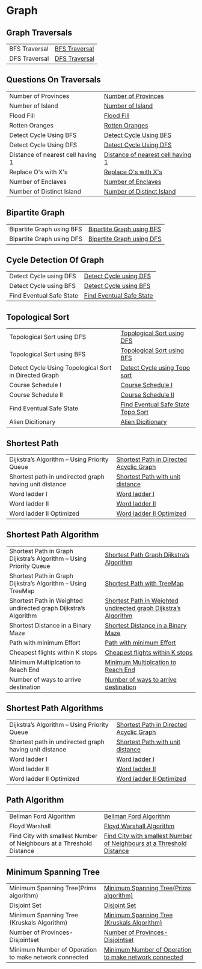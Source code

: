 # Graph


<h2>Graph Traversals</h2>


<table>
  <tr>
    <td > BFS Traversal</td>
    <td> <a href="https://github.com/reeteshkesarwani/Graph/blob/main/BFS%20traversal.java"> BFS Traversal</a></td>
  </tr>
    <tr>
    <td > DFS Traversal</td>
    <td> <a href="https://github.com/reeteshkesarwani/Graph/blob/main/DFS%20traversal.java"> DFS Traversal</a></td>
  </tr>
</table>

<h2>Questions On Traversals</h2>
<table>
  <tr>
    <td > Number of Provinces</td>
    <td> <a href="https://github.com/reeteshkesarwani/Graph/blob/main/Number%20of%20Provinces.java"> Number of Provinces</a></td>
  </tr>
    <tr>
    <td > Number of Island</td>
    <td> <a href="https://github.com/reeteshkesarwani/Graph/blob/main/Number%20of%20Island.java"> Number of Island</a></td>
  </tr>
      <tr>
    <td > Flood Fill</td>
    <td> <a href="https://github.com/reeteshkesarwani/Graph/blob/main/FloodFill.java"> Flood Fill</a></td>
  </tr>
  <tr>
    <td > Rotten Oranges</td>
    <td> <a href="https://github.com/reeteshkesarwani/Graph/blob/main/RottenTomatoes.java"> Rotten Oranges</a></td>
  </tr>
    <tr>
    <td > Detect Cycle Using BFS</td>
    <td> <a href="https://github.com/reeteshkesarwani/Graph/blob/main/Detect%20Directed%20Graph%20using%20BFS.java"> Detect Cycle Using BFS</a></td>
  </tr>
     <tr>
    <td > Detect Cycle Using DFS</td>
    <td> <a href="https://github.com/reeteshkesarwani/Graph/blob/main/Detect%20Direction%20Graph%20using%20DFS.java"> Detect Cycle Using DFS</a></td>
  </tr>

   <tr>
    <td > Distance of nearest cell having 1</td>
    <td> <a href="https://github.com/reeteshkesarwani/Graph/blob/main/Distance%20of%20nearest%20cell%20is%201.java"> Distance of nearest cell having 1</a></td>
  </tr>

  <tr>
    <td > Replace O's with X's</td>
    <td> <a href="https://github.com/reeteshkesarwani/Graph/blob/main/Replace%20O's%20with%20X's.java"> Replace O's with X's</a></td>
  </tr>

  <tr>
    <td > Number of Enclaves</td>
    <td> <a href="https://github.com/reeteshkesarwani/Graph/blob/main/Number%20of%20Enclaves.java">Number of Enclaves</a></td>
  </tr>

  <tr>
    <td > Number of Distinct Island</td>
    <td> <a href="https://github.com/reeteshkesarwani/Graph/blob/main/Number%20of%20Distinct%20Islands.java"> Number of Distinct Island</a></td>
  </tr>


</table>

<h2>Bipartite Graph</h2>

<table>
  <tr>
    <td > Bipartite Graph using BFS</td>
    <td> <a href="https://github.com/reeteshkesarwani/Graph/blob/main/Bipartite%20Graph.java"> Bipartite Graph using BFS</a></td>
  </tr>
    <tr>
    <td > Bipartite Graph using DFS</td>
    <td> <a href="https://github.com/reeteshkesarwani/Graph/blob/main/Bipartite%20Graph.java"> Bipartite Graph using DFS</a></td>
  </tr>
</table>


<h2>Cycle Detection Of Graph</h2>

<table>
  <tr>
    <td > Detect Cycle using DFS</td>
    <td> <a href="https://github.com/reeteshkesarwani/Graph/blob/main/Detect%20Direction%20Graph%20using%20DFS.java"> Detect Cycle using DFS</a></td>
  </tr>
    <tr>
    <td > Detect Cycle using BFS</td>
    <td> <a href="https://github.com/reeteshkesarwani/Graph/blob/main/Detect%20Directed%20Graph%20using%20BFS.java"> Detect Cycle using BFS</a></td>
  </tr>
  <tr>
    <td >Find Eventual Safe State</td>
    <td> <a href="https://github.com/reeteshkesarwani/Graph/blob/main/Find%20Eventual%20safe%20State.java"> Find Eventual Safe State </a></td>
  </tr>
</table>

<h2>Topological Sort</h2>

<table>
  <tr>
    <td > Topological Sort using DFS</td>
    <td> <a href="https://github.com/reeteshkesarwani/Graph/blob/main/topological%20sort.java"> Topological Sort using DFS</a></td>
  </tr>
    <tr>
    <td > Topological Sort using BFS</td>
    <td> <a href="https://github.com/reeteshkesarwani/Graph/blob/main/Topoloical%20sort%20BFS.java"> Topological Sort using BFS</a></td>
  </tr>

   <tr>
    <td > Detect Cycle Using Topological Sort in Directed Graph</td>
    <td> <a href="https://github.com/reeteshkesarwani/Graph/blob/main/Detect%20Cycle%20in%20Directed%20graph.java"> Detect Cycle using Topo sort</a></td>
  </tr>

   <tr>
    <td >Course Schedule I</td>
    <td> <a href="https://github.com/reeteshkesarwani/Graph/blob/main/Course%20Schedule.java"> Course Schedule I</a></td>
  </tr>
   <tr>
    <td >Course Schedule II</td>
    <td> <a href="https://github.com/reeteshkesarwani/Graph/blob/main/Couse%20schedule%20II.java"> Course Schedule II</a></td>
  </tr>
     <tr>
    <td >Find Eventual Safe State</td>
    <td> <a href="https://github.com/reeteshkesarwani/Graph/blob/main/Find%20Eventual%20safe%20state%20Using%20topological%20sort.java"> Find Eventual Safe State Topo Sort</a></td>
  </tr>

  <tr>
    <td >Alien Dicitionary</td>
    <td> <a href="https://github.com/reeteshkesarwani/Graph/blob/main/Alien%20Dicitionary.java"> Alien Dicitionary</a></td>
  </tr>
</table>

<h2>Shortest Path</h2>
<table>
  <tr>
    <td > Dijkstra’s Algorithm – Using Priority Queue</td>
    <td> <a href="https://github.com/reeteshkesarwani/Graph/blob/main/Shortest%20Path%20in%20Directed%20Acyclic%20Graph.java"> Shortest Path in Directed Acyclic Graph</a></td>
  </tr>
    <tr>
    <td > Shortest path in undirected graph having unit distance</td>
    <td> <a href="https://github.com/reeteshkesarwani/Graph/blob/main/Shortest%20path%20in%20undirected%20graph%20having%20unit%20distance.java"> Shortest Path with unit distance</a></td>
  </tr>
  <tr>
    <td >Word ladder I</td>
    <td> <a href="https://github.com/reeteshkesarwani/Graph/blob/main/word%20ladder.java"> Word ladder I </a></td>
  </tr>
    <tr>
    <td >Word ladder II</td>
    <td> <a href="https://github.com/reeteshkesarwani/Graph/blob/main/word%20ladderII%20.java"> Word ladder II</a></td>
  </tr>
  <tr>
    <td >Word ladder II Optimized</td>
    <td> <a href="https://github.com/reeteshkesarwani/Graph/blob/main/word%20ladder%20II%20optmz.java"> Word ladder II Optimized</a></td>
  </tr>
</table>

<h2>Shortest Path Algorithm</h2>
<table>
  <tr>
    <td > Shortest Path in Graph Dijkstra’s Algorithm – Using Priority Queue</td>
    <td> <a href="https://github.com/reeteshkesarwani/Graph/blob/main/Implementing%20Dijkstra%20Algorithm%20Using%20PriorityQueue.java"> Shortest Path Graph Dijkstra’s Algorithm</a></td>
  </tr>
    <tr>
    <td > Shortest Path in Graph Dijkstra’s Algorithm – Using TreeMap</td>
    <td> <a href="https://github.com/reeteshkesarwani/Graph/blob/main/Dijkstra's%20Algorithm%20using%20set.java"> Shortest Path with TreeMap</a></td>
  </tr>
   </tr>
    <tr>
    <td > Shortest Path in Weighted undirected graph Dijkstra’s Algorithm</td>
    <td> <a href="https://github.com/reeteshkesarwani/Graph/blob/main/Shortest%20Path%20in%20Weighted%20undirected%20graph.java"> Shortest Path in Weighted undirected graph Dijkstra’s Algorithm</a></td>
  </tr>
  <tr>
    <td > Shortest Distance in a Binary Maze</td>
    <td> <a href="https://github.com/reeteshkesarwani/Graph/blob/main/Shortest%20Distance%20in%20a%20binary%20Maze.java"> Shortest Distance in a Binary Maze</a></td>
  </tr>
  <tr>
    <td > Path with minimum Effort</td>
    <td> <a href="https://github.com/reeteshkesarwani/Graph/blob/main/Path%20with%20minimum%20Effort.java"> Path with minimum Effort</a></td>
  </tr>
  <tr>
    <td > Cheapest flights within K stops</td>
    <td> <a href="https://github.com/reeteshkesarwani/Graph/blob/main/Cheapest%20flights%20within%20K%20stops.java"> Cheapest flights within K stops</a></td>
  </tr>
  <tr>
    <td > Minimum Multiplcation to Reach End</td>
    <td> <a href="https://github.com/reeteshkesarwani/Graph/blob/main/Minimum%20Multiplcation%20to%20Reach%20End.java"> Minimum Multiplcation to Reach End</a></td>
  </tr>
    <tr>
    <td >Number of ways to arrive destination</td>
    <td> <a href="https://github.com/reeteshkesarwani/Graph/blob/main/Number%20of%20ways%20to%20arrive%20destination.java"> Number of ways to arrive destination </a></td>
  </tr>

</table>

  <h2>Shortest Path Algorithms</h2>
  <table>
  <tr>
    <td > Dijkstra’s Algorithm – Using Priority Queue</td>
    <td> <a href="https://github.com/reeteshkesarwani/Graph/blob/main/Shortest%20Path%20in%20Directed%20Acyclic%20Graph.java"> Shortest Path in Directed Acyclic Graph</a></td>
  </tr>
    <tr>
    <td > Shortest path in undirected graph having unit distance</td>
    <td> <a href="https://github.com/reeteshkesarwani/Graph/blob/main/Shortest%20path%20in%20undirected%20graph%20having%20unit%20distance.java"> Shortest Path with unit distance</a></td>
  </tr>
  <tr>
    <td >Word ladder I</td>
    <td> <a href="https://github.com/reeteshkesarwani/Graph/blob/main/word%20ladder.java"> Word ladder I </a></td>
  </tr>
    <tr>
    <td >Word ladder II</td>
    <td> <a href="https://github.com/reeteshkesarwani/Graph/blob/main/word%20ladderII%20.java"> Word ladder II</a></td>
  </tr>
  <tr>
    <td >Word ladder II Optimized</td>
    <td> <a href="https://github.com/reeteshkesarwani/Graph/blob/main/word%20ladder%20II%20optmz.java"> Word ladder II Optimized</a></td>
  </tr>
</table>

<h2>Path Algorithm</h2>
<table>
  <tr>
    <td > Bellman Ford Algorithm</td>
    <td> <a href="https://github.com/reeteshkesarwani/Graph/blob/main/Distance%20from%20the%20Source%20(Bellman-Ford%20Algorithm).java"> Bellman Ford Algorithm</a></td>
  </tr>
    <tr>
    <td >Floyd Warshall</td>
    <td> <a href="https://github.com/reeteshkesarwani/Graph/blob/main/Floyd%20Warshall.java">Floyd Warshall Algorithm</a></td>
  </tr>
      <tr>
    <td >Find City with smallest Number of Neighbours at a Threshold Distance</td>
    <td> <a href="https://github.com/reeteshkesarwani/Graph/blob/main/Find%20the%20City%20with%20the%20smallest%20number%20of%20neighbours%20at%20a%20threshold%20Distance.java">Find City with smallest Number of Neighbours at a Threshold Distance</a></td>
  </tr>

</table>
<h2>Minimum Spanning Tree</h2>
<table>
  <tr>
    <td > Minimum Spanning Tree(Prims algorithm)</td>
    <td> <a href="https://github.com/reeteshkesarwani/Graph/blob/main/Minimum%20Spanning%20Tree(Prims%20algorithm)"> Minimum Spanning Tree(Prims algorithm)</a></td>
  </tr>
    <tr>
    <td >Disjoint Set</td>
    <td> <a href="https://github.com/reeteshkesarwani/Graph/blob/main/DisjointSet.java">Disjoint Set</a></td>
  </tr>
  <tr>
    <td >Minimum Spanning Tree (Kruskals Algorithm)</td>
    <td> <a href="https://github.com/reeteshkesarwani/Graph/blob/main/Minimum%20Spanning%20Tree%20(Kruskals%20Algorithm).java">Minimum Spanning Tree (Kruskals Algorithm)</a></td>
  </tr>
<tr>
    <td >Number of Provinces- Disjointset</td>
    <td> <a href="https://github.com/reeteshkesarwani/Graph/blob/main/Number%20of%20Provinces-%20Disjointset.java">Number of Provinces- Disjointset</a></td>
  </tr>
  <tr>
    <td >Minimum Number of Operation to make network connected</td>
    <td> <a href="https://github.com/reeteshkesarwani/Graph/blob/main/Number%20of%20Provinces-%20Disjointset.java">Minimum Number of Operation to make network connected</a></td>
  </tr>

</table>


